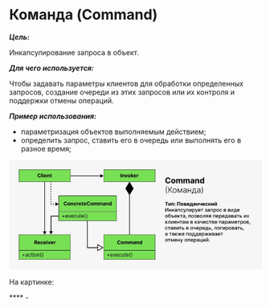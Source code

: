 # Команда (Command)

**_Цель:_**

Инкапсулирование запроса в объект.

**_Для чего используется:_**

Чтобы задавать параметры клиентов для обработки определенных запросов, создание
очереди из этих запросов или их контроля и поддержки отмены операций.

**_Пример использования:_**

- параметризация объектов выполняемым действием;
- определить запрос, ставить его в очередь или выполнять его в разное время;

![command.png](/img/design_pattern/design_patterns/command.png)

На картинке:

**** -   

